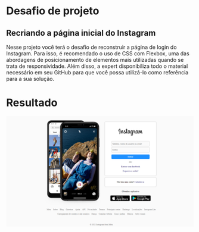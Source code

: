 # Desafio de projeto
## Recriando a página inicial do Instagram
Nesse projeto você terá o desafio de reconstruir a página de login do Instagram. Para isso, é recomendado o uso de CSS com Flexbox, uma das abordagens de posicionamento de elementos mais utilizadas quando se trata de responsividade. Além disso, a expert disponibiliza todo o material necessário em seu GitHub para que você possa utilizá-lo como referência para a sua solução.
# Resultado
![página inicial do projeto do instagram](resultado.png)
